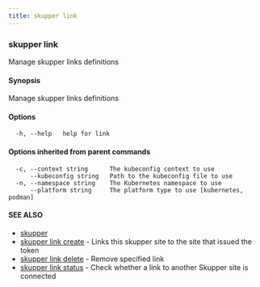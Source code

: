 ```yaml
---
title: skupper link
---
```

### skupper link

Manage skupper links definitions

#### Synopsis

Manage skupper links definitions

#### Options

```
  -h, --help   help for link
```

#### Options inherited from parent commands

```
  -c, --context string      The kubeconfig context to use
      --kubeconfig string   Path to the kubeconfig file to use
  -n, --namespace string    The Kubernetes namespace to use
      --platform string     The platform type to use [kubernetes, podman]
```

#### SEE ALSO

* [skupper](index.html) 
* [skupper link create](skupper_link_create.html)	 - Links this skupper site to the site that issued the token
* [skupper link delete](skupper_link_delete.html)	 - Remove specified link
* [skupper link status](skupper_link_status.html)	 - Check whether a link to another Skupper site is connected

<!-- ###### Auto generated by spf13/cobra on 1-Feb-2024
 -->